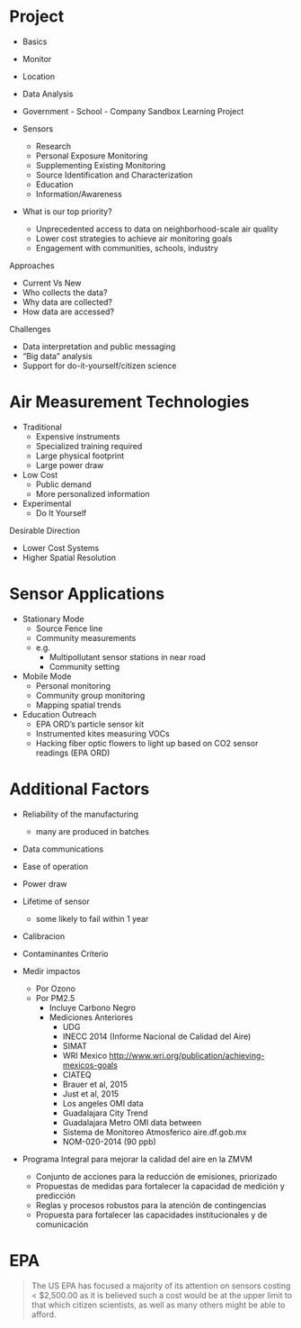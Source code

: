 # Project

- Basics
- Monitor
- Location
- Data Analysis


- Government - School - Company Sandbox Learning Project
- Sensors
  - Research
  - Personal Exposure Monitoring
  - Supplementing Existing Monitoring
  - Source Identification and Characterization
  - Education
  - Information/Awareness
- What is our top priority?
  - Unprecedented access to data on neighborhood-scale air quality 
  - Lower cost strategies to achieve air monitoring goals
  - Engagement with communities, schools, industry

Approaches

- Current Vs New
- Who collects the data?
- Why data are collected?
- How data are accessed?

Challenges

- Data interpretation and public messaging 
- “Big data” analysis
- Support for do-it-yourself/citizen science

# Air Measurement Technologies

- Traditional
  - Expensive instruments
  - Specialized training required
  - Large physical footprint
  - Large power draw
- Low Cost
  - Public demand
  - More personalized information
- Experimental
  - Do It Yourself

Desirable Direction

- Lower Cost Systems
- Higher Spatial Resolution

# Sensor Applications

- Stationary Mode
  - Source Fence line
  - Community measurements
  - e.g.
    - Multipollutant sensor stations in near road 
    - Community setting
- Mobile Mode
  - Personal monitoring
  - Community group monitoring
  - Mapping spatial trends
- Education Outreach
  - EPA ORD’s particle sensor kit
  - Instrumented kites measuring VOCs
  - Hacking fiber optic flowers to light up based on CO2 sensor readings (EPA ORD)

# Additional Factors

- Reliability of the manufacturing 
   - many are produced in batches
- Data communications
- Ease of operation 
- Power draw
- Lifetime of sensor 
  - some likely to fail within 1 year


- Calibracion
- Contaminantes Criterio
- Medir impactos
  - Por Ozono
  - Por PM2.5
    - Incluye Carbono Negro
    - Mediciones Anteriores
      - UDG
      - INECC 2014 (Informe Nacional de Calidad del Aire)
      - SIMAT
      - WRI Mexico
http://www.wri.org/publication/achieving-mexicos-goals
      - CIATEQ
      - Brauer et al, 2015
      - Just et al, 2015
      - Los angeles OMI data
      - Guadalajara City Trend
      - Guadalajara Metro OMI data between
      - Sistema de Monitoreo Atmosferico aire.df.gob.mx
      - NOM-020-2014 (90 ppb)
- Programa Integral para mejorar la calidad del aire en la ZMVM
  - Conjunto de acciones para la reducción de emisiones, priorizado
  - Propuestas de medidas para fortalecer la capacidad de medición y predicción
  - Reglas y procesos robustos para la atención de contingencias
  - Propuesta para fortalecer las capacidades institucionales y de comunicación

# EPA

> The US EPA has focused a majority of its attention on sensors costing < $2,500.00 as it is
believed such a cost would be at the upper limit to that which citizen scientists, as well as many others might be able to afford.